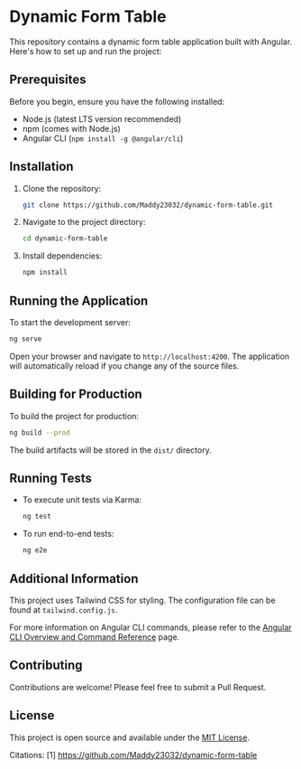 # Dynamic Form Table

This repository contains a dynamic form table application built with Angular. Here's how to set up and run the project:

## Prerequisites

Before you begin, ensure you have the following installed:
- Node.js (latest LTS version recommended)
- npm (comes with Node.js)
- Angular CLI (`npm install -g @angular/cli`)

## Installation

1. Clone the repository:
   ```bash
   git clone https://github.com/Maddy23032/dynamic-form-table.git
   ```

2. Navigate to the project directory:
   ```bash
   cd dynamic-form-table
   ```

3. Install dependencies:
   ```bash
   npm install
   ```

## Running the Application

To start the development server:

```bash
ng serve
```

Open your browser and navigate to `http://localhost:4200`. The application will automatically reload if you change any of the source files.

## Building for Production

To build the project for production:

```bash
ng build --prod
```

The build artifacts will be stored in the `dist/` directory.

## Running Tests

- To execute unit tests via Karma:
  ```bash
  ng test
  ```

- To run end-to-end tests:
  ```bash
  ng e2e
  ```

## Additional Information

This project uses Tailwind CSS for styling. The configuration file can be found at `tailwind.config.js`.

For more information on Angular CLI commands, please refer to the [Angular CLI Overview and Command Reference](https://angular.io/cli) page.

## Contributing

Contributions are welcome! Please feel free to submit a Pull Request.

## License

This project is open source and available under the [MIT License](LICENSE).

Citations:
[1] https://github.com/Maddy23032/dynamic-form-table
